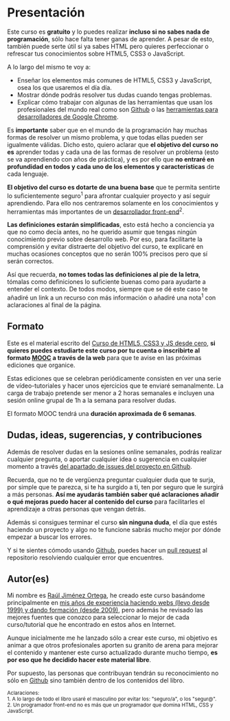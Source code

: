 # Presentación

Este curso es **gratuito** y lo puedes realizar **incluso si no sabes nada de programación**, sólo hace falta tener ganas de aprender. A pesar de esto, también puede serte útil si ya sabes HTML pero quieres perfeccionar o refrescar tus conocimientos sobre HTML5, CSS3 o JavaScript.

A lo largo del mismo te voy a:

* Enseñar los elementos más comunes de HTML5, CSS3 y JavaScript, osea los que usaremos el día día.
* Mostrar dónde podrás resolver tus dudas cuando tengas problemas.
* Explicar cómo trabajar con algunas de las herramientas que usan los profesionales del mundo real como son [Github](http://github.com/) o las [herramientas para desarrolladores de Google Chrome](https://developer.chrome.com/devtools).

Es **importante** saber que en el mundo de la programación hay muchas formas de resolver un mismo problema, y que todas ellas pueden ser igualmente válidas. 
Dicho esto, quiero aclarar que **el objetivo del curso no es** aprender todas y cada una de las formas de resolver un problema (esto se va aprendiendo con años de práctica), y es por ello que **no entraré en profundidad en todos y cada uno de los elementos y características** de cada lenguaje.

**El objetivo del curso es dotarte de una buena base** que te permita sentirte lo suficientemente seguro<sup>1</sup> para afrontar cualquier proyecto y así seguir aprendiendo. Para ello nos centraremos solamente en los conocimientos y herramientas más importantes de un [desarrollador front-end](https://en.wikipedia.org/wiki/Front_end_development)<sup>2</sup>.

**Las definiciones estarán simplificadas**, esto está hecho a conciencia ya que no como decía antes, no he querido asumir que tengas ningún conocimiento previo sobre desarrollo web. Por eso, para facilitarte la comprensión y evitar distraerte del objetivo del curso, te explicaré en muchas ocasiones conceptos que no serán 100% precisos pero que sí serán correctos. 

Así que recuerda, **no tomes todas las definiciones al pie de la letra**, tómalas como definiciones lo suficiente buenas como para ayudarte a entender el contexto. De todos modos, siempre que se dé este caso te añadiré un link a un recurso con más información o añadiré una nota<sup>1</sup> con aclaraciones al final de la página.

## Formato
Este es el material escrito del [Curso de HTML5, CSS3 y JS desde cero](http://www.cursohtml5desdecero.com/), **si quieres puedes estudiarte este curso por tu cuenta o inscribirte al formato [MOOC](https://es.wikipedia.org/wiki/Mooc) a través de la web** para que te avise en las próximas ediciones que organice.

Estas ediciones que se celebran periódicamente consisten en ver una serie de vídeo-tutoriales y hacer unos ejercicios que te enviaré semanalmente. La carga de trabajo pretende ser menor a 2 horas semanales e incluyen una sesión online grupal de 1h a la semana para resolver dudas.

El formato MOOC tendrá una **duración aproximada de 6 semanas**.

## Dudas, ideas, sugerencias, y contribuciones
Además de resolver dudas en la sesiones online semanales, podrás realizar cualquier pregunta, o aportar cualquier idea o sugerencia en cualquier momento a través [del apartado de issues del proyecto en Github](https://github.com/hhkaos/introduccion-a-html5/issues). 

Recuerda, que no te de vergüenza preguntar cualquier duda que te surja, por simple que te parezca, si te ha surgido a ti, ten por seguro que le surgirá a más personas. **Así me ayudarás también saber qué  aclaraciones añadir o qué mejoras puedo hacer al contenido del curso** para facilitarles el aprendizaje a otras personas que vengan detrás.

Además si consigues terminar el curso **sin ninguna duda**, el día que estés haciendo un proyecto y algo no te funcione sabrás mucho mejor por dónde empezar a buscar los errores. 

Y si te sientes cómodo usando [Github](https://github.com/), puedes hacer un [pull request](https://help.github.com/articles/using-pull-requests/) al repositorio resolviendo cualquier error que encuentres.

## Autor(es)

Mi nombre es [Raúl Jiménez Ortega](http://rauljimenez.info), he creado este curso basándome principalmente en [mis años de experiencia haciendo webs (llevo desde 1999) y dando formación (desde 2009)](http://rauljimenez.info/experiencia/), pero además he revisado las mejores fuentes que conozco para seleccionar lo mejor de cada curso/tutorial que he encontrado en estos años en Internet.

Aunque inicialmente me he lanzado sólo a crear este curso, mi objetivo es animar a que otros profesionales aporten su granito de arena para mejorar el contenido y mantener este curso actualizado durante mucho tiempo, **es por eso que he decidido hacer este material libre**.

Por supuesto, las personas que contribuyan tendrán su reconocimiento no sólo en [Github](https://github.com/hhkaos/introduccion-a-html5/graphs/contributors) sino también dentro de los contenidos del libro.

<small>Aclaraciones:</small><br>
<small>1. A lo largo de todo el libro usaré el masculino por evitar los: "seguro/a", o los "segur@".</small><br>
<small>2. Un programador front-end no es más que un programador que domina HTML, CSS y JavaScript.</small>
 
